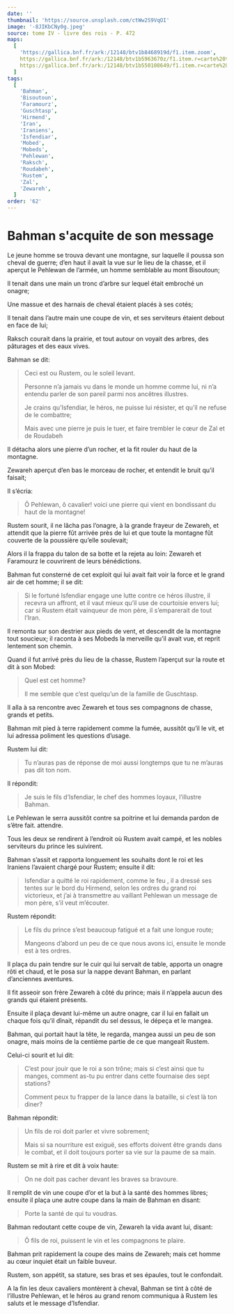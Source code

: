 ```yaml
---
date: ''
thumbnail: 'https://source.unsplash.com/ctWw2S9VqOI'
image: '-8JIKbCNy0g.jpeg'
source: tome IV - livre des rois - P. 472
maps:
  [
    'https://gallica.bnf.fr/ark:/12148/btv1b8468919d/f1.item.zoom',
    https://gallica.bnf.fr/ark:/12148/btv1b5963670z/f1.item.r=carte%20touran.zoom,
    https://gallica.bnf.fr/ark:/12148/btv1b550108649/f1.item.r=carte%20touran.zoom,
  ]
tags:
  [
    'Bahman',
    'Bisoutoun',
    'Faramourz',
    'Guschtasp',
    'Hirmend',
    'Iran',
    'Iraniens',
    'Isfendiar',
    'Mobed',
    'Mobeds',
    'Pehlewan',
    'Raksch',
    'Roudabeh',
    'Rustem',
    'Zal',
    'Zewareh',
  ]
order: '62'
---
```


# Bahman s'acquite de son message

Le jeune homme se trouva devant une montagne, sur laquelle il poussa son cheval de guerre; d’en haut il avait la vue sur le lieu de la chasse, et il aperçut le Pehlewan de l’armée, un homme semblable au mont Bisoutoun;

Il tenait dans une main un tronc d’arbre sur lequel était embroché un onagre;

Une massue et des harnais de cheval étaient placés à ses cotés;

Il tenait dans l’autre main une coupe de vin, et ses serviteurs étaient debout en face de lui;

Raksch courait dans la prairie, et tout autour on voyait des arbres, des pâturages et des eaux vives.

Bahman se dit:

> Ceci est ou Rustem, ou le soleil levant.
>
> Personne n’a jamais vu dans le monde un homme comme lui, ni n’a entendu parler de son pareil parmi nos ancêtres illustres.
>
> Je crains qu’Isfendiar, le héros, ne puisse lui résister, et qu’il ne refuse de le combattre;
>
> Mais avec une pierre je puis le tuer, et faire trembler le cœur de Zal et de Roudabeh

Il détacha alors une pierre d’un rocher, et la fit rouler du haut de la montagne.

Zewareh aperçut d’en bas le morceau de rocher, et entendit le bruit qu’il faisait;

Il s’écria:

> Ô Pehlewan, ô cavalier! voici une pierre qui vient en bondissant du haut de la montagne!

Rustem sourit, il ne lâcha pas l’onagre, à la grande frayeur de Zewareh, et attendit que la pierre fût arrivée près de lui et que toute la montagne fût couverte de la poussière qu’elle soulevait;

Alors il la frappa du talon de sa botte et la rejeta au loin: Zewareh et Faramourz le couvrirent de leurs bénédictions.

Bahman fut consterné de cet exploit qui lui avait fait voir la force et le grand air de cet homme; il se dit:

> Si le fortuné Isfendiar engage une lutte contre ce héros illustre, il recevra un affront, et il vaut mieux qu’il use de courtoisie envers lui; car si Rustem était vainqueur de mon père, il s’emparerait de tout l’Iran.

Il remonta sur son destrier aux pieds de vent, et descendit de la montagne tout soucieux; il raconta à ses Mobeds la merveille qu’il avait vue, et reprit lentement son chemin.

Quand il fut arrivé près du lieu de la chasse, Rustem l’aperçut sur la route et dit à son Mobed:

> Quel est cet homme?
>
> Il me semble que c’est quelqu’un de la famille de Guschtasp.

Il alla à sa rencontre avec Zewareh et tous ses compagnons de chasse, grands et petits.

Bahman mit pied à terre rapidement comme la fumée, aussitôt qu’il le vit, et lui adressa poliment les questions d’usage.

Rustem lui dit:

> Tu n’auras pas de réponse de moi aussi longtemps que tu ne m’auras pas dit ton nom.

Il répondit:

> Je suis le fils d’Isfendiar, le chef des hommes loyaux, l’illustre Bahman.

Le Pehlewan le serra aussitôt contre sa poitrine et lui demanda pardon de s’être fait. attendre.

Tous les deux se rendirent à l’endroit où Rustem avait campé, et les nobles serviteurs du prince les suivirent.

Bahman s’assit et rapporta longuement les souhaits dont le roi et les Iraniens l’avaient chargé pour Rustem; ensuite il dit:

> Isfendiar a quitté le roi rapidement, comme le feu , il a dressé ses tentes sur le bord du Hirmend, selon les ordres du grand roi victorieux, et j’ai à transmettre au vaillant Pehlewan un message de mon père, s’il veut m’écouter.

Rustem répondit:

> Le fils du prince s’est beaucoup fatigué et a fait une longue route;
>
> Mangeons d’abord un peu de ce que nous avons ici, ensuite le monde est à tes ordres.

Il plaça du pain tendre sur le cuir qui lui servait de table, apporta un onagre rôti et chaud, et le posa sur la nappe devant Bahman, en parlant d’anciennes aventures.

Il fit asseoir son frère Zewareh à côté du prince; mais il n’appela aucun des grands qui étaient présents.

Ensuite il plaça devant lui-même un autre onagre, car il lui en fallait un chaque fois qu’il dînait, répandit du sel dessus, le dépeça et le mangea.

Bahman, qui portait haut la tête, le regarda, mangea aussi un peu de son onagre, mais moins de la centième partie de ce que mangeait Rustem.

Celui-ci sourit et lui dit:

> C’est pour jouir que le roi a son trône; mais si c’est ainsi que tu manges, comment as-tu pu entrer dans cette fournaise des sept stations?
>
> Comment peux tu frapper de la lance dans la bataille, si c’est là ton diner?

Bahman répondit:

> Un fils de roi doit parler et vivre sobrement;
>
> Mais si sa nourriture est exiguë, ses efforts doivent être grands dans le combat, et il doit toujours porter sa vie sur la paume de sa main.

Rustem se mit à rire et dit à voix haute:

> On ne doit pas cacher devant les braves sa bravoure.

Il remplit de vin une coupe d’or et la but à la santé des hommes libres; ensuite il plaça une autre coupe dans la main de Bahman en disant:

> Porte la santé de qui tu voudras.

Bahman redoutant cette coupe de vin, Zewareh la vida avant lui, disant:

> Ô fils de roi, puissent le vin et les compagnons te plaire.

Bahman prit rapidement la coupe des mains de Zewareh; mais cet homme au cœur inquiet était un faible buveur.

Rustem, son appétit, sa stature, ses bras et ses épaules, tout le confondait.

A la fin les deux cavaliers montèrent à cheval, Bahman se tint à côté de l’illustre Pehlewan, et le héros au grand renom communiqua à Rustem les saluts et le message d’Isfendiar.
